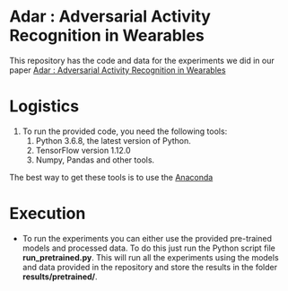 # Adar : Adversarial Activity Recognition in Wearables

This repository has the code and data for the experiments we did in our paper [Adar : Adversarial Activity 
Recognition in Wearables](https://www.semanticscholar.org/paper/Adar%3A-Adversarial-Activity-Recognition-in-Wearables-Sah-Ghasemzadeh/2e5222171b5eb8c9dd855d7bf96bf54e661ea9a1)


# Logistics
1. To run the provided code, you need the following tools:
	1. Python 3.6.8, the latest version of Python.
	2. TensorFlow version 1.12.0
	3. Numpy, Pandas and other tools. 

The best way to get these tools is to use the [Anaconda](https://www.anaconda.com)

# Execution
* To run the experiments you can either use the provided pre-trained models and processed data. To do this just run the 
Python script file **run_pretrained.py**. This will run all the experiments using the models and data provided in the 
repository and store the results in the folder **results/pretrained/**.
